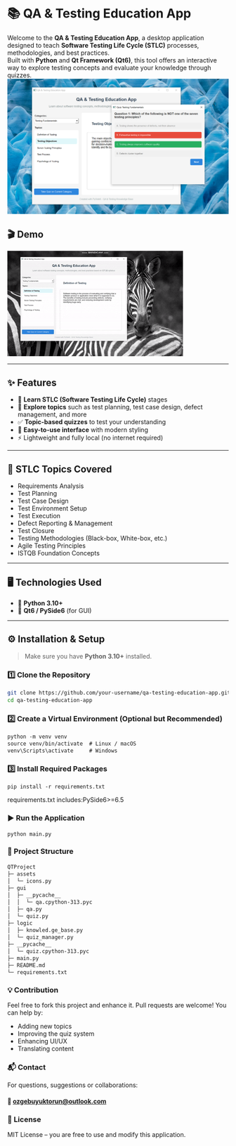 # 📚 QA & Testing Education App

Welcome to the **QA & Testing Education App**, a desktop application designed to teach **Software Testing Life Cycle (STLC)** processes, methodologies, and best practices.  
Built with **Python** and **Qt Framework (Qt6)**, this tool offers an interactive way to explore testing concepts and evaluate your knowledge through quizzes.
![alt text](image.png)
## 🎬 Demo

![App Demo](assets/qtFramework.gif)

---

## ✨ Features

- 📘 **Learn STLC (Software Testing Life Cycle)** stages  
- 🧠 **Explore topics** such as test planning, test case design, defect management, and more  
- ✅ **Topic-based quizzes** to test your understanding  
- 📂 **Easy-to-use interface** with modern styling  
- ⚡ Lightweight and fully local (no internet required)

---

## 🧩 STLC Topics Covered

- Requirements Analysis  
- Test Planning  
- Test Case Design  
- Test Environment Setup  
- Test Execution  
- Defect Reporting & Management  
- Test Closure  
- Testing Methodologies (Black-box, White-box, etc.)  
- Agile Testing Principles  
- ISTQB Foundation Concepts

---

## 🖥️ Technologies Used

- 🐍 **Python 3.10+**  
- 🎨 **Qt6 / PySide6** (for GUI)  

---

## ⚙️ Installation & Setup

> Make sure you have **Python 3.10+** installed.

### 1️⃣ Clone the Repository
```bash
git clone https://github.com/your-username/qa-testing-education-app.git
cd qa-testing-education-app
```

### 2️⃣ Create a Virtual Environment (Optional but Recommended)
```
python -m venv venv
source venv/bin/activate  # Linux / macOS
venv\Scripts\activate     # Windows
```
### 3️⃣ Install Required Packages
```
pip install -r requirements.txt
```
requirements.txt includes:PySide6>=6.5

### ▶️ Run the Application
```python main.py ```

### 📂 Project Structure

    QTProject                       
    ├─ assets                    
    │  └─ icons.py               
    ├─ gui                       
    │  ├─ __pycache__            
    │  │  └─ qa.cpython-313.pyc  
    │  ├─ qa.py                  
    │  └─ quiz.py                
    ├─ logic                     
    │  ├─ knowled.ge_base.py     
    │  └─ quiz_manager.py        
    ├─ __pycache__               
    │  └─ quiz.cpython-313.pyc   
    ├─ main.py                   
    ├─ README.md                 
    └─ requirements.txt          
        


### 💡 Contribution
Feel free to fork this project and enhance it. Pull requests are welcome!
You can help by:
 - Adding new topics
 - Improving the quiz system
 - Enhancing UI/UX
 - Translating content


### 📬 Contact
For questions, suggestions or collaborations:
#### 📧 ozgebuyuktorun@outlook.com

### 📝 License
MIT License – you are free to use and modify this application.
